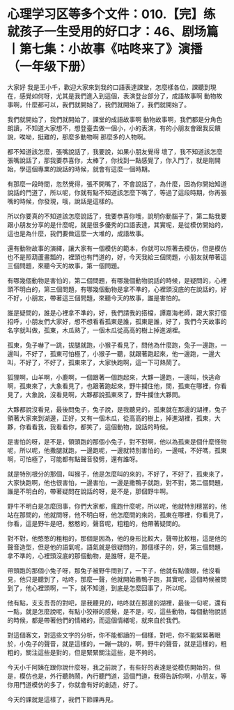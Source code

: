 # 心理学习区等多个文件：010.【完】练就孩子一生受用的好口才：46、剧场篇丨第七集：小故事《咕咚来了》演播 （一年级下册）

大家好 我是王小千，歡迎大家來到我的口語表達課堂，怎麼樣各位，課聽到現在，感覺如何呀，尤其是我們進入到這個，表演登台部分了，成語故事啊 動物故事啊，什麼都可以，我們就開始了，我們就開始了，我們就開始了。

我們就開始了，我們就開始了，課堂的成語故事啊 動物故事啊，我們都是分角色朗讀，不知道大家想不，想登臺去做一個小，小的表演，有的小朋友會跟我反饋說，唉呦，挺難的，那麼多動物啊 那麼多的人物啊。

都不知道該怎麼，張嘴說話了，我要說，如果小朋友覺得 壞了，我不知道該怎麼張嘴說話了，那我要恭喜你，太棒了，你找到一點感覺了，你入門了，就是剛開始，學這個專業的說話的時候，就會有這麼一個時期。

有那麼一段時間，忽然覺得，張不開嘴了，不會說話了，為什麼，因為你開始知道說話的門道了，所以呢，你就有點不知道該怎麼下嘴了，等過了這段時期，你再張嘴的時候，你發現，哦，說話是這樣的。

所以你要真的不知道該怎麼說話了，我要恭喜你哦，說明你動腦子了，第二點我要跟小朋友分享的是什麼呢，就是很多優秀的口語表達，其實呢，是從模仿開始的，這也是為什麼，我們要做這麼一大堆的，成語故事。

還有動物故事的演繹，讓大家有一個模仿的範本，你就可以照著去模仿，但是模仿也不是照葫蘆畫瓢的，裡頭也有門道的，好，今天我給三個問題，小朋友就帶著這三個問題，來聽今天的故事，第一個問題。

有哪幾個動物是害怕的，第二個問題，有哪幾個動物說話的時候，是疑問的，心裡頭不明白的，第三個問題，有哪幾個動物是拿不準的，心裡頭沒底的在說話的，好不好，小朋友，帶著這三個問題，來聽今天的故事，誰是害怕的。

誰是疑問的，誰是心裡拿不準的，好，我們請我的搭檔，譚嘉海老師，跟大家打個招呼，小朋友們大家好，想不想看看孤東是誰，孤東是誰，好了，我們今天故事的名字就叫做，孤東，木瓜熟了，一個木瓜從高高的樹上掉進湖裡。

孤東，兔子嚇了一跳，拔腿就跑，小猴子看見了，問他為什麼跑，兔子一邊跑，一邊叫，不好了，孤東可怕極了，小猴子一聽，就跟著跑起來，他一邊跑，一邊大叫，不好了，不好了，孤東來了，大家快跑啊，這一下可熱鬧了。

狐狸啊，山羊啊，小鹿啊，一個跟著一個跑起來，大夥一邊跑，一邊叫，快逃命啊，孤東來了，大象看見了，也跟著跑起來，野牛攔住他，問，孤東在哪裡，你看見了，大象說，沒看見啊，大夥都說孤東來了，野牛攔住大夥問。

大夥都說沒看見，最後問兔子，兔子說，是我聽見的，孤東就在那邊的湖裡，兔子領著大家來到湖邊，正好，又有一個木瓜，從高高的樹上，掉進湖裡，孤東，大夥，你看看我，我看看你，都笑了，這個動物，說話的時候。

是害怕的呀，是不是，領頭跑的那個小兔子，對不對啊，他以為孤東是個什麼怪物呢，所以呢，他撒腿就跑，一邊跑呢，一邊就特別害怕的，一邊喊，不好嗎，孤東啊，可怕極了，可能都有點聲音發劈，還有誰呀。

就是特別根分的那個，叫猴子，他是怎麼叫的來的，不好了，不好了，孤東來了，大家快跑啊，他也很害怕，一邊害怕，一邊是撒鴨子就跑，對不對，第二個問題，誰是不明白的，帶著疑問在說話的呀，是不是，那個野牛啊。

野牛不明白是怎麼回事，你們大家都，瘋跑什麼呢，所以呢，他就特別穩當的，他站在那問的，他就問呀，他不明白呀，他怎麼問的來的，孤東在哪裡，你看見了，你看，這是野牛是吧，憨憨的，聲音呢，粗粗的，他帶著疑問的。

對不對，他憨憨的粗粗的，那個是因為，他的身形比較大，聲帶比較粗，這是他的聲音造型，但是他的語氣呢，語氣就是很疑問的，那個樣子的，好，第三個問題，拿不準的，心裡頭沒底的那個動物，是誰呀，是不是。

帶頭跑的那個小兔子呀，那兔子被野牛問到了，一下子，他就有點傻眼，他沒看見，他只是聽到了，咕咚，那麼一聲，他就開始撒鴨子跑，其實呢，這個時候被問到了，他心裡頭啊，一下，就不知道，到底是怎麼回事了，所以呢。

他有點，支支吾吾的對吧，是我聽見的，咕咚就在那邊的湖裡，最後一句呢，還有一點，就是怎麼說呢，有點小狡辯的感覺，是不是，哎，這些動物，每個動物說話的時候，都是帶著他們的情緒的，而這個情緒呢，就來自於我們。

對這個客文，對這些文字的分析，你不能都讀的一個樣，對吧，你不能緊緊著眼於，小兔子的聲音，就是這樣的，一蹦一跳的，啊，野牛的聲音，就是這樣的，粗粗的，關注這些是對的，但是緊緊關注這些，是不夠的。

今天小千阿姨在跟你說什麼呀，我之前說了，有些好的表達是從模仿開始的，但是，模仿也是，外行聽熱鬧，內行聽門道，這個門道，我得告訴你啊，小朋友，等你用門道模仿的多了，你就會有好的創造，好了。

今天的課就是這樣了，我們下節課再見。